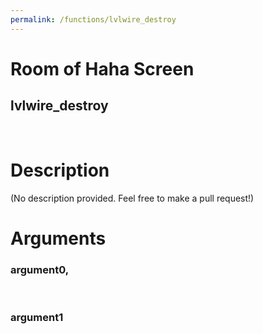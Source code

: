 ```yaml
---
permalink: /functions/lvlwire_destroy
---
```

# Room of Haha Screen  
## lvlwire_destroy  
&nbsp;  
# Description  
(No description provided. Feel free to make a pull request!) 
&nbsp;  
# Arguments
### argument0, 

&nbsp;  
### argument1

&nbsp;  



